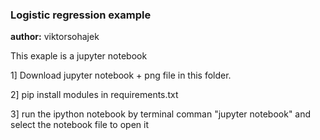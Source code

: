 ### Logistic regression example

**author:** viktorsohajek

This exaple is a jupyter notebook

1] Download jupyter notebook + png file in this folder. 

2] pip install modules in requirements.txt

3] run the ipython notebook by terminal comman "jupyter notebook" and select the notebook file to open it
